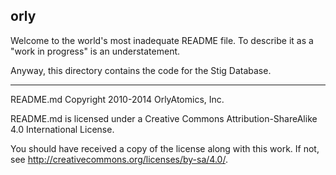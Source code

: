 ## orly

Welcome to the world's most inadequate README file. To describe it as a "work in progress" is an understatement.

Anyway, this directory contains the code for the Stig Database.

-----

README.md Copyright 2010-2014 OrlyAtomics, Inc.

README.md is licensed under a Creative Commons Attribution-ShareAlike 4.0 International License.

You should have received a copy of the license along with this work. If not, see <http://creativecommons.org/licenses/by-sa/4.0/>.
